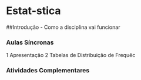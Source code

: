 # Estat-stica


##Introdução - Como a disciplina vai funcionar

### Aulas Síncronas

1 Apresentação 
2 Tabelas de Distribuição de Frequêc


### Atividades Complementares

### 
